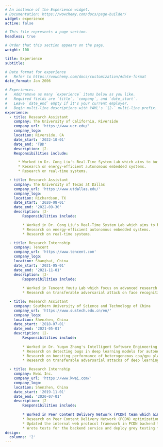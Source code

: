 ```yaml
---
# An instance of the Experience widget.
# Documentation: https://wowchemy.com/docs/page-builder/
widget: experience
active: false

# This file represents a page section.
headless: true

# Order that this section appears on the page.
weight: 100

title: Experience
subtitle:

# Date format for experience
#   Refer to https://wowchemy.com/docs/customization/#date-format
date_format: Jan 2006

# Experiences.
#   Add/remove as many `experience` items below as you like.
#   Required fields are `title`, `company`, and `date_start`.
#   Leave `date_end` empty if it's your current employer.
#   Begin multi-line descriptions with YAML's `|2-` multi-line prefix.
experience:
  - title: Research Assistant
    company: The University of California, Riverside
    company_url: 'https://www.ucr.edu/'
    company_logo:
    location: Riverside, CA
    date_start: '2022-10-01'
    date_end: 'TBD'
    description: |2-
    Responsibilities include:

      * Worked in Dr. Cong Liu's Real-Time System Lab which aims to building predictable system software for autonomous systems that take its own actions, with robotics and autonomous driving being the focused application.
      * Research on energy-efficient autonomous embedded systems.
      * Research on real-time systems.

  - title: Research Assistant
    company: The University of Texas at Dallas
    company_url: 'https://www.utdallas.edu/'
    company_logo:
    location: Richardson, TX
    date_start: '2020-08-01'
    date_end: '2022-09-30'
    description: |2-
        Responsibilities include:

        * Worked in Dr. Cong Liu's Real-Time System Lab which aims to building predictable system software for autonomous systems that take its own actions, with robotics and autonomous driving being the focused application.
        * Research on energy-efficient autonomous embedded systems.
        * Research on real-time systems.

  - title: Research Internship
    company: Tencent
    company_url: 'https://www.tencent.com'
    company_logo: 
    location: Shanghai, China
    date_start: '2021-05-01'
    date_end: '2021-11-01'
    description: |2-
        Responsibilities include:
        
        * Worked in Tencent Youtu Lab which focus on advanced research on face recognition and its applications.
        * Research on transferable adversarial attack on face recognition systems.

  - title: Research Assistant
    company: Southern University of Science and Technology of China
    company_url: 'https://www.sustech.edu.cn/en/'
    company_logo: 
    location: Shenzhen, China
    date_start: '2018-07-01'
    date_end: '2021-05-01'
    description: |2-
        Responsibilities include:
        
        * Worked in Dr. Yuqun Zhang's Intelligent Software Engineering Lab which aims to doing advanced research on software engineering and artificial intelligence.
        * Research on detecting bugs in deep learning models for autonomous embedded systems.
        * Research on boosting performance of heterogeneous cpu/gpu platforms by designing efficient algorithms for fast task mapping.
        * Research on transferable adversarial attacks of deep learning models.

  - title: Research Internship
    company: Kwai Inc.
    company_url: 'https://www.kwai.com/'
    company_logo: 
    location: Shenzhen, China
    date_start: '2019-11-01'
    date_end: '2020-07-01'
    description: |2-
        Responsibilities include:
        
        * Worked in Peer Content Delivery Network (PCDN) team which aims to develop and maintain PCDN system, involving technical stack: C++, C and Docker.
        * Research on Peer Content Delivery Network (PCDN) optimization, including system-level optimization and application-level optimization.
        * Updated the internal web protocol framework in PCDN backend to boost overall transmission speed of videos and decrease the retransmission ratio.
        * Wrote tests for the backend service and deploy grey testing for over 10000 third-party edge devices.
design:
  columns: '2'
---
```

